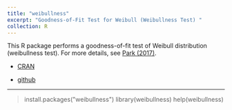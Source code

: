 ```yaml
---
title: "weibullness"
excerpt: "Goodness-of-Fit Test for Weibull (Weibullness Test) "
collection: R
---
```


This R package performs a goodness-of-fit test of Weibull distribution (weibullness test). 
For more details, see [Park (2017)](http://journals.sfu.ca/ijietap/index.php/ijie/article/view/2848).   <br />


+ [CRAN](https://cran.r-project.org/web/packages/weibullness/index.html) 

+ [github](https://github.com/appliedstat/R/tree/master/weibullness)

------

> install.packages("weibullness") 
> library(weibullness)
> help(weibullness)


